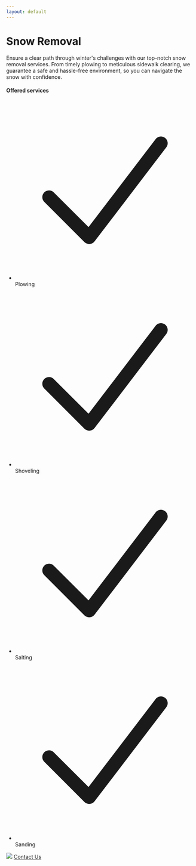 ```yaml
---
layout: default
---
```


<div class="container mx-auto px-2">

  <div class="mx-auto my-16 max-w-2xl rounded-3xl ring-1 ring-gray-200 sm:mt-20 lg:mx-0 lg:flex lg:max-w-none">
    <div class="p-8 sm:p-10 lg:flex-auto">
      <h1 class="text-2xl font-bold tracking-tight text-gray-900">Snow Removal</h1>
      <p class="mt-6 text-base leading-7 text-gray-600">Ensure a clear path through winter's challenges with our top-notch snow removal services. From timely plowing to meticulous sidewalk clearing, we guarantee a safe and hassle-free environment, so you can navigate the snow with confidence.</p>
      <div class="mt-10 flex items-center gap-x-4">
        <h4 class="flex-none text-sm font-semibold leading-6 text-emerald-600">Offered services</h4>
        <div class="h-px flex-auto bg-gray-100"></div>
      </div>
      <ul role="list" class="mt-8 grid grid-cols-1 gap-4 text-sm leading-6 text-gray-600 sm:grid-cols-2 sm:gap-6">
        <li class="flex gap-x-3">
          <svg class="h-6 w-5 flex-none text-emerald-600" viewBox="0 0 20 20" fill="currentColor" aria-hidden="true">
            <path fill-rule="evenodd" d="M16.704 4.153a.75.75 0 01.143 1.052l-8 10.5a.75.75 0 01-1.127.075l-4.5-4.5a.75.75 0 011.06-1.06l3.894 3.893 7.48-9.817a.75.75 0 011.05-.143z" clip-rule="evenodd" />
          </svg>
          Plowing
        </li>
        <li class="flex gap-x-3">
          <svg class="h-6 w-5 flex-none text-emerald-600" viewBox="0 0 20 20" fill="currentColor" aria-hidden="true">
            <path fill-rule="evenodd" d="M16.704 4.153a.75.75 0 01.143 1.052l-8 10.5a.75.75 0 01-1.127.075l-4.5-4.5a.75.75 0 011.06-1.06l3.894 3.893 7.48-9.817a.75.75 0 011.05-.143z" clip-rule="evenodd" />
          </svg>
          Shoveling
        </li>
        <li class="flex gap-x-3">
          <svg class="h-6 w-5 flex-none text-emerald-600" viewBox="0 0 20 20" fill="currentColor" aria-hidden="true">
            <path fill-rule="evenodd" d="M16.704 4.153a.75.75 0 01.143 1.052l-8 10.5a.75.75 0 01-1.127.075l-4.5-4.5a.75.75 0 011.06-1.06l3.894 3.893 7.48-9.817a.75.75 0 011.05-.143z" clip-rule="evenodd" />
          </svg>
          Salting
        </li>
        <li class="flex gap-x-3">
          <svg class="h-6 w-5 flex-none text-emerald-600" viewBox="0 0 20 20" fill="currentColor" aria-hidden="true">
            <path fill-rule="evenodd" d="M16.704 4.153a.75.75 0 01.143 1.052l-8 10.5a.75.75 0 01-1.127.075l-4.5-4.5a.75.75 0 011.06-1.06l3.894 3.893 7.48-9.817a.75.75 0 011.05-.143z" clip-rule="evenodd" />
          </svg>
          Sanding
        </li>
      </ul>
    </div>
    <div class="-mt-2 p-2 lg:mt-0 lg:w-full lg:max-w-md lg:flex-shrink-0">
      <div class="rounded-2xl bg-gray-50 py-10 text-center ring-1 ring-inset ring-gray-900/5 lg:flex lg:flex-col lg:justify-center lg:py-16">
        <div class="mx-auto max-w-xs px-8  space-y-4">
          <img class="rounded-2xl" src="https://images.unsplash.com/photo-1611194625888-3c6621587ee4?q=80&w=500&h=500&auto=format&fit=crop&ixlib=rb-4.0.3&ixid=M3wxMjA3fDB8MHxwaG90by1wYWdlfHx8fGVufDB8fHx8fA%3D%3D" />
          <a href="contact.html" class="block w-full rounded-md bg-emerald-600 px-3 py-2 text-center text-sm font-semibold text-white shadow-sm hover:bg-emerald-500 focus-visible:outline focus-visible:outline-2 focus-visible:outline-offset-2 focus-visible:outline-emerald-600">Contact Us</a>
        </div>
      </div>
    </div>
  </div>
</div>

